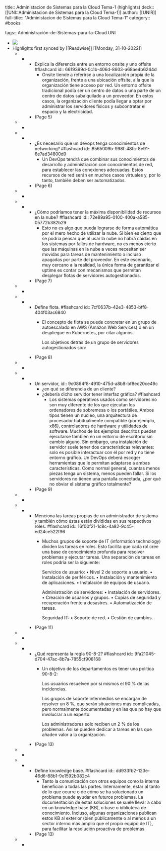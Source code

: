 title:: Administacion de Sistemas para la Cloud Tema-1 (highlights)
deck:: [[UNI::Administacion de Sistemas para la Cloud Tema-1]]
author:: [[UNIR]]
full-title:: "Administacion de Sistemas para la Cloud Tema-1"
category:: #books

tags:: Administración-de-Sistemas-para-la-Cloud UNI

- ![](https://readwise-assets.s3.amazonaws.com/media/uploaded_book_covers/profile_22942/341d7308-ccc7-45c6-aeca-19807120d9fa.jpg)
- Highlights first synced by [[Readwise]] [[Monday, 31-10-2022]]
	- -
		- Explica la diferencia entre un entorno onsite y uno offsite #flashcard
		  id:: 6619399d-0c1b-406d-8603-a68ae4b6244d
			- Onsite tiende a referirse a una localización propia de la organización, frente a una ubicación offsite, a la que la organización tiene acceso por red. Un entorno offsite tradicional podía ser un centro de datos o una parte de un centro de datos subalquilado a un proveedor. En estos casos,  la  organización  cliente  podía  llegar  a  optar  por  administrar  los  servidores físicos y subcontratar el espacio y la electricidad.
		- (Page 5)
	- -
	- -
		- ¿Es necesario que un devops tenga conocimientos de networking? #flashcard
		  id:: 8565009b-998f-48fc-8e91-6e7ad34800d0
			- Un  DevOps tendrá  que  combinar  sus  conocimientos  de  desarrollo  y  administración  con conocimientos de red, para establecer las conexiones adecuadas. Estos recursos de red  serán  en  muchos  casos  virtuales  y,  por lo  tanto,  también  deben  ser automatizados.
		- (Page 6)
	- -
	- -
		- ¿Cómo podríamos tener la máxima disponibilidad de recursos en la nube? #flashcard
		  id:: 72e89a95-0100-400a-a585-05772b382b29
			- Esto  no  es  algo  que  pueda  lograrse  de forma automática por el mero hecho de utilizar la nube. Si bien es cierto que se podría pensar que al usar la nube no habrá caídas en los sistemas por fallos de hardware, no es  menos  cierto  que  las  máquinas  en  la  nube  a  veces  necesitan  ser  movidas  para tareas  de  mantenimiento  o  incluso  apagadas  por  parte  del  proveedor.  En  este escenario, muy cercano a la realidad, la única forma de garantizar el uptime es contar con mecanismos que permitan desplegar flotas de servidores autogestionados.
		- (Page 7)
	- -
	- -
		- Define flota. #flashcard
		  id:: 7cf0637b-42e3-4853-bff8-404f03ac6840
			- El concepto de flota se puede concretar en un grupo de autoescalado en AWS (Amazon Web Services) o en un despliegue en Kubernetes, por citar algunos.
			  
			  Los objetivos detrás de un grupo de servidores autogestionados son:
		- (Page 8)
	- -
	- -
		- Un servidor,
		  id:: 9c0864f8-4910-475d-a8b8-bf8ec20ce49c
		  * ¿en qué se diferencia de un cliente?
		  * ¿debería dicho servidor tener interfaz gráfica? #flashcard
			- Los  sistemas  operativos  usados  como  servidores  no  son  muy diferente  de  los  que ejecutan  los  ordenadores  de  sobremesa  o  los  portátiles.  Ambos  tipos  tienen  un núcleo,  una  arquitectura  de  procesador  habitualmente  compatible  (por  ejemplo, x86), controladores de hardware y utilidades de software. Muchos de los ejemplos descritos pueden ejecutarse también en un entorno de escritorio sin cambio alguno. Sin embargo, una instalación de servidor suele tener dos características relevantes: solo  es  posible  interactuar  con  él  por  red  y  no  tiene  entorno  gráfico.  Un  DevOps deberá  escoger  herramientas  que  le  permitan  adaptarse  a  ambas  características. Como normal general, cuantas menos piezas tenga un sistema, menos pueden fallar. Si  los  servidores  no  tienen  una  pantalla  conectada,  ¿por  qué  no  obviar  el  sistema gráfico totalmente?
		- (Page 9)
	- -
	- -
		- Menciona las tareas propias de un administrador de sistema y también cómo éstas están divididas en sus respectivos roles. #flashcard
		  id:: 16f00f21-1c8c-4a82-9c45-ed24ce522f96
			- Muchos grupos de soporte de IT (information technology) dividen las tareas en roles. Esto facilita que cada rol cree una base de conocimiento profunda para resolver problemas y ejecutar tareas. Una separación de tareas en roles podría ser la siguiente:
			  
			  Servicios de usuario:
			  • Nivel 2 de soporte a usuario.
			  • Instalación de periféricos.
			  • Instalación y mantenimiento de aplicaciones.
			  • Instalación de equipos de usuario.
			  
			  Administración de servidores:
			  • Instalación de servidores.
			  • Creación de usuarios y grupos.
			  • Copias de seguridad y recuperación frente a desastres.
			  • Automatización de tareas.
			  
			  Seguridad IT:
			  • Soporte de red.
			  • Gestión de cambios.
		- (Page 11)
	- -
	- -
		- ¿Qué representa la regla 90-8-2? #flashcard
		  id:: 9fa21045-d704-47ac-8b7a-7855cf908168
			- Un objetivo de los departamentos es tener una política 90-8-2:
			  
			  Los usuarios resuelven por sí mismos el 90 % de las incidencias.
			  
			  Los grupos de soporte intermedios se encargan de resolver un 8 %, que serán situaciones más complicadas, pero normalmente documentadas y en las que no hay que involucrar a un experto.
			  
			  Los administradores solo reciben un 2 % de los problemas. Así se pueden dedicar a tareas en las que añaden valor a la organización.
		- (Page 13)
	- -
	- -
		- Define knowledge base. #flashcard
		  id:: dd933fb2-123e-46d6-88b1-9e1592b082c4
			- Tanto  la  comunicación  con  otros  equipos  como  la  interna  benefician  a  todas  las partes. Internamente, estar al tanto de lo que ocurre o de cómo se ha solucionado un  problema  puede  ayudar  en  futuros  problemas.  La  documentación  de  estas soluciones se suele llevar a cabo en un knowledge base (KB), o base o biblioteca de conocimiento.  Incluso,  algunas  organizaciones  publican  estos  KB  al  exterior  (bien públicamente o al menos a un sector interno más amplio que el propio equipo de IT), para facilitar la resolución proactiva de problemas.
		- (Page 13)
	- -